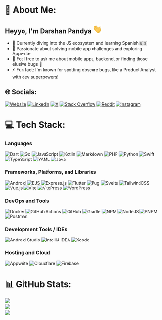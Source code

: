 # 💫 About Me:

<h2>Heyyo, I'm Darshan Pandya <img src="https://raw.githubusercontent.com/itznotabug/itznotabug/master/wave.gif" width="30px" height="30px"></h2>

* 🌱 Currently diving into the JS ecosystem and learning Spanish 🇪🇸
* 🔭 Passionate about solving mobile app challenges and exploring Appwrite
* 💬 Feel free to ask me about mobile apps, backend, or finding those elusive bugs 🐛
* ⚡️ Fun fact: I'm known for spotting obscure bugs, like a Product Analyst with dev superpowers!

## 🌐 Socials:

[![Website](https://img.shields.io/badge/Website-008080.svg?logo=lightning&logoColor=white)](https://itznotabug.dev)
[![LinkedIn](https://img.shields.io/badge/LinkedIn-%230077B5.svg?logo=linkedin&logoColor=white)](https://linkedin.com/in/itznotabug)
[![X](https://img.shields.io/badge/Twitter-black.svg?logo=X&logoColor=white)](https://x.com/itznotabug)
[![Stack Overflow](https://img.shields.io/badge/-Stackoverflow-FE7A16?logo=stack-overflow&logoColor=white)](https://stackoverflow.com/users/6819340)
[![Reddit](https://img.shields.io/badge/Reddit-%23FF4500.svg?logo=Reddit&logoColor=white)](https://reddit.com/user/itznotabug)
[![Instagram](https://img.shields.io/badge/Instagram-%23E4405F.svg?logo=Instagram&logoColor=white)](https://instagram.com/itznotabug)

# 💻 Tech Stack:

### Languages

![Dart](https://img.shields.io/badge/dart-%230175C2.svg?style=for-the-badge&logo=dart&logoColor=white)
![Go](https://img.shields.io/badge/go-%2300ADD8.svg?style=for-the-badge&logo=go&logoColor=white)
![JavaScript](https://img.shields.io/badge/javascript-%23323330.svg?style=for-the-badge&logo=javascript&logoColor=%23F7DF1E)
![Kotlin](https://img.shields.io/badge/kotlin-%237F52FF.svg?style=for-the-badge&logo=kotlin&logoColor=white)
![Markdown](https://img.shields.io/badge/markdown-%23000000.svg?style=for-the-badge&logo=markdown&logoColor=white)
![PHP](https://img.shields.io/badge/php-%23777BB4.svg?style=for-the-badge&logo=php&logoColor=white)
![Python](https://img.shields.io/badge/python-3670A0?style=for-the-badge&logo=python&logoColor=ffdd54)
![Swift](https://img.shields.io/badge/swift-F54A2A?style=for-the-badge&logo=swift&logoColor=white)
![TypeScript](https://img.shields.io/badge/typescript-%23007ACC.svg?style=for-the-badge&logo=typescript&logoColor=white)
![YAML](https://img.shields.io/badge/yaml-%23ffffff.svg?style=for-the-badge&logo=yaml&logoColor=151515)
![Java](https://img.shields.io/badge/java-%23ED8B00.svg?style=for-the-badge&logo=openjdk&logoColor=white)

### Frameworks, Platforms, and Libraries

![Android](https://img.shields.io/badge/android-3DDC84.svg?style=for-the-badge&logo=android&logoColor=white)
![EJS](https://img.shields.io/badge/ejs-008080.svg?style=for-the-badge&logo=ejs&logoColor=%2361DAFB)
![Express.js](https://img.shields.io/badge/express.js-%23404d59.svg?style=for-the-badge&logo=express&logoColor=%2361DAFB)
![Flutter](https://img.shields.io/badge/Flutter-%2302569B.svg?style=for-the-badge&logo=Flutter&logoColor=white)
![Pug](https://img.shields.io/badge/Pug-FFF?style=for-the-badge&logo=pug&logoColor=A86454)
![Svelte](https://img.shields.io/badge/svelte-%23f1413d.svg?style=for-the-badge&logo=svelte&logoColor=white)
![TailwindCSS](https://img.shields.io/badge/tailwindcss-%2338B2AC.svg?style=for-the-badge&logo=tailwind-css&logoColor=white)
![Vue.js](https://img.shields.io/badge/vue.js-%2335495e.svg?style=for-the-badge&logo=vuedotjs&logoColor=%234FC08D)
![Vite](https://img.shields.io/badge/vite-%23646CFF.svg?style=for-the-badge&logo=vite&logoColor=white)
![VitePress](https://img.shields.io/badge/vitepress-9A66FF.svg?style=for-the-badge&logo=vitepress&logoColor=white)
![WordPress](https://img.shields.io/badge/WordPress-%23117AC9.svg?style=for-the-badge&logo=WordPress&logoColor=white)

### DevOps and Tools

![Docker](https://img.shields.io/badge/docker-%230db7ed.svg?style=for-the-badge&logo=docker&logoColor=white)
![GitHub Actions](https://img.shields.io/badge/github%20actions-%232671E5.svg?style=for-the-badge&logo=githubactions&logoColor=white)
![GitHub](https://img.shields.io/badge/github-%23121011.svg?style=for-the-badge&logo=github&logoColor=white)
![Gradle](https://img.shields.io/badge/Gradle-02303A.svg?style=for-the-badge&logo=Gradle&logoColor=white)
![NPM](https://img.shields.io/badge/NPM-%23CB3837.svg?style=for-the-badge&logo=npm&logoColor=white)
![NodeJS](https://img.shields.io/badge/node.js-6DA55F?style=for-the-badge&logo=node.js&logoColor=white)
![PNPM](https://img.shields.io/badge/pnpm-%234a4a4a.svg?style=for-the-badge&logo=pnpm&logoColor=f69220)
![Postman](https://img.shields.io/badge/Postman-FF6C37?style=for-the-badge&logo=postman&logoColor=white)

### Development Tools / IDEs

![Android Studio](https://img.shields.io/badge/Android%20Studio-%233DDC84.svg?style=for-the-badge&logo=android-studio&logoColor=white)
![IntelliJ IDEA](https://img.shields.io/badge/IntelliJ%20IDEA-%23000000.svg?style=for-the-badge&logo=intellij-idea&logoColor=white)
![Xcode](https://img.shields.io/badge/Xcode-%23007ACC.svg?style=for-the-badge&logo=Xcode&logoColor=white)

### Hosting and Cloud

![Appwrite](https://img.shields.io/badge/Appwrite-DB195B?style=for-the-badge&logo=Appwrite&logoColor=white)
![Cloudflare](https://img.shields.io/badge/Cloudflare-F38020?style=for-the-badge&logo=Cloudflare&logoColor=white)
![Firebase](https://img.shields.io/badge/Firebase-F85032.svg?style=for-the-badge&logo=firebase)

# 📊 GitHub Stats:

![](https://github-readme-stats.vercel.app/api?username=itznotabug&theme=gotham&hide_border=false&include_all_commits=true&count_private=true)<br/>
![](https://github-readme-streak-stats.herokuapp.com/?user=itznotabug&theme=gotham&hide_border=false)<br/>
![](https://github-readme-stats.vercel.app/api/top-langs/?username=itznotabug&theme=gotham&hide_border=false&include_all_commits=true&count_private=true&layout=compact)
